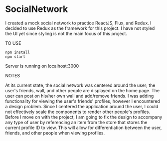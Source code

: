 # SocialNetwork

I created a mock social network to practice ReactJS, Flux, and Redux. I decided to use Redux as the framework for this project. I have not styled the UI yet since styling is not the main focus of this project.

TO USE

```
npm install
npm start
```

Server is running on localhost:3000

NOTES

At its current state, the social network was centered around the user; the user's friends, wall, and other people are displayed on the home page. The user can post on his/her own wall and add/remove friends. I was adding functionality for viewing the user's friends' profiles, however I encountered a design problem. Since I centered the application around the user, I could not effectively scale the components to render other people's profiles. Before I move on with the project, I am going to fix the design to accompany any type of user by referencing an item from the store that stores the current profile ID to view. This will allow for differentiation between the user, friends, and other people when viewing profiles. 
